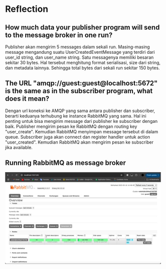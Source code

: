 # Reflection

## How much data your publisher program will send to the message broker in one run?
Publisher akan mengirim 5 messages dalam sekali run. Masing-masing message mengandung suatu UserCreatedEventMessage yang terdiri dari user_id string, dan user_name string. Satu messagenya memiliki besaran sekitar 30 bytes. Hal tersebut menghitung format serialisasi, size dari string, dan metadata lainnya. Sehingga total bytes dari sekali run sekitar 150 bytes.

## The URL "amqp://guest:guest@localhost:5672" is the same as in the subscriber program, what does it mean?
Dengan url koneksi ke AMQP yang sama antara publisher dan subscriber, berarti keduanya terhubung ke instance RabbitMQ yang sama. Hal ini penting untuk bisa mengirim message dari publisher ke subscriber dengan baik. Publisher mengirim pesan ke RabbitMQ dengan routing key "user_create". Kemudian RabbitMQ menyimpan message tersebut di dalam queue. Subscriber juga akan connect dan register handler untuk action "user_created". Kemudian RabbitMQ akan mengirim pesan ke subscriber jika available.

## Running RabbitMQ as message broker
![Running RabbitMQ as message broker](image/running.png)
